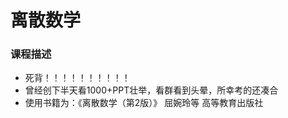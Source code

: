 # 离散数学

### 课程描述
- 死背！！！！！！！！！！
- 曾经创下半天看1000+PPT壮举，看群看到头晕，所幸考的还凑合
- 使用书籍为：《离散数学（第2版）》 屈婉玲等 高等教育出版社
